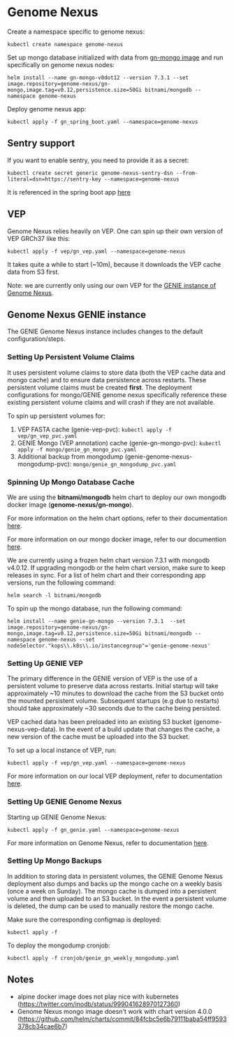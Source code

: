 # Genome Nexus
Create a namespace specific to genome nexus:
```
kubectl create namespace genome-nexus
```

Set up mongo database initialized with data from [gn-mongo image](https://hub.docker.com/r/genomenexus/gn-mongo/tags/) and run specifically on genome nexus nodes:
```
helm install --name gn-mongo-v0dot12 --version 7.3.1 --set image.repository=genome-nexus/gn-mongo,image.tag=v0.12,persistence.size=50Gi bitnami/mongodb --namespace genome-nexus
```
Deploy genome nexus app:
```
kubectl apply -f gn_spring_boot.yaml --namespace=genome-nexus
```

## Sentry support
If you want to enable sentry, you need to provide it as a secret:
```
kubectl create secret generic genome-nexus-sentry-dsn --from-literal=dsn=https://sentry-key --namespace=genome-nexus
```
It is referenced in the spring boot app [here](https://github.com/knowledgesystems/knowledgesystems-k8s-deployment/blob/master/genome-nexus/gn_spring_boot.yaml#L34-L38)

## VEP
Genome Nexus relies heavily on VEP. One can spin up their own version of VEP GRCh37 like this:

```
kubectl apply -f vep/gn_vep.yaml --namespace=genome-nexus
```

It takes quite a while to start (~10m), because it downloads the VEP cache data
from S3 first.

Note: we are currently only using our own VEP for the [GENIE instance of Genome
Nexus](./gn_genie.yaml).

## Genome Nexus GENIE instance
The GENIE Genome Nexus instance includes changes to the default configuration/steps.

### Setting Up Persistent Volume Claims
It uses persistent volume claims to store data (both the VEP cache data and mongo cache) and to ensure data persistence across restarts. These persistent volume claims must be created **first**. The deployment configurations for mongo/GENIE genome nexus specifically reference these existing persistent volume claims and will crash if they are not available.

To spin up persistent volumes for:

1. VEP FASTA cache (genie-vep-pvc): `kubectl apply -f vep/gn_vep_pvc.yaml`
2. GENIE Mongo (VEP annotation) cache (genie-gn-mongo-pvc): `kubectl apply -f mongo/genie_gn_mongo_pvc.yaml`
3. Additional backup from mongodump (genie-genome-nexus-mongodump-pvc): `mongo/genie_gn_mongodump_pvc.yaml`

### Spinning Up Mongo Database Cache
We are using the **bitnami/mongodb** helm chart to deploy our own mongodb docker image (**genome-nexus/gn-mongo**).

For more information on the helm chart options, refer to their documentation [here](https://github.com/bitnami/charts/tree/master/bitnami/mongodb).

For more information on our mongo docker image, refer to our documention [here](https://github.com/genome-nexus/genome-nexus-importer/blob/master/README.md).

We are currently using a frozen helm chart version 7.3.1 with mongodb v4.0.12. If upgrading mongodb or the helm chart version, make sure to keep releases in sync. For a list of helm chart and their corresponding app versions, run the following command:
```
helm search -l bitnami/mongodb
```

To spin up the mongo database, run the following command:
```
helm install --name genie-gn-mongo --version 7.3.1  --set image.repository=genome-nexus/gn-mongo,image.tag=v0.12,persistence.size=50Gi bitnami/mongodb --namespace genome-nexus --set nodeSelector."kops\\.k8s\\.io/instancegroup"='genie-genome-nexus'
```

### Setting Up GENIE VEP
The primary difference in the GENIE version of VEP is the use of a persistent volume to preserve data across restarts. Initial startup will take approximately ~10 minutes to download the cache from the S3 bucket onto the mounted persistent volume. Subsequent startups (e.g due to restarts) should take approximately ~30 seconds due to the cache being persisted.

VEP cached data has been preloaded into an existing S3 bucket (genome-nexus-vep-data). In the event of a build update that changes the cache, a new version of the cache must be uploaded into the S3 bucket.

To set up a local instance of VEP, run:
```
kubectl apply -f vep/gn_vep.yaml --namespace=genome-nexus
```

For more information on our local VEP deployment, refer to documentation [here](https://github.com/genome-nexus/genome-nexus-vep/blob/master/README.md).

### Setting Up GENIE Genome Nexus
Starting up GENIE Genome Nexus:
```
kubectl apply -f gn_genie.yaml --namespace=genome-nexus
```

For more information on Genome Nexus, refer to documentation [here](https://github.com/genome-nexus/genome-nexus/blob/master/README.md).

### Setting Up Mongo Backups
In addition to storing data in persistent volumes, the GENIE Genome Nexus deployment also dumps and backs up the mongo cache on a weekly basis (once a week on Sunday). The mongo cache is dumped into a persistent volume and then uploaded to an S3 bucket. In the event a persistent volume is deleted, the dump can be used to manually restore the mongo cache.

Make sure the corresponding configmap is deployed:
```
kubectl apply -f
```

To deploy the mongodump cronjob:
```
kubectl apply -f cronjob/genie_gn_weekly_mongodump.yaml
```

## Notes
- alpine docker image does not play nice with kubernetes (https://twitter.com/inodb/status/999041628970127360)
- Genome Nexus mongo image doesn't work with chart version 4.0.0 (https://github.com/helm/charts/commit/84fcbc5e6b79111baba54ff9593378cb34cae6b7)

